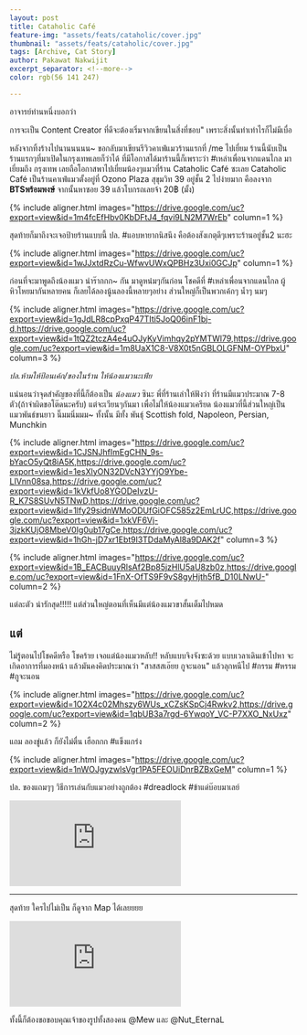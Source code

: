 ```yaml
---
layout: post
title: Cataholic Café
feature-img: "assets/feats/cataholic/cover.jpg"
thumbnail: "assets/feats/cataholic/cover.jpg"
tags: [Archive, Cat Story]
author: Pakawat Nakwijit
excerpt_separator: <!--more-->
color: rgb(56 141 247)

---
```



อาจารย์ท่านหนึ่งบอกว่า

<div class="blockquote">
การจะเป็น Content Creator ที่ดีจะต้องเริ่มจากเขียนในสิ่งที่ชอบ" เพราะสิ่งนั้นทำเท่าไรก็ไม่มีเบื่อ
</div>

<!--more-->

หลังจากทิ้งร้างไปนานนนนน~ ขอกลับมาเขียนรีวิวคาเฟ่แมวร้านแรกที่ /me ไปเยี่ยม ร้านนี้นับเป็นร้านแรกๆที่มาเปิดในกรุงเทพเลยก็ว่าได้ ที่มีโอกาสได้มาร้านนี้ก็เพราะว่า <span class="tag-en"><span class="tag-en">#เหล่าเพื่อนจากแดนไกล</span></span> มาเยี่ยมถึง กรุงเทพ เลยถือโอกาสพาไปเยี่ยมน้องๆแมวที่ร้าน Cataholic Café ซะเลย Cataholic Café เป็นร้านคาเฟ่แมวตั้งอยู่ที่ Ozono Plaza สุขุมวิท 39 อยู่ชั้น 2 ไปง่ายมาก คือลงจาก **BTSพร้อมพงษ์** จากนั้นหาซอย 39 แล้วโบกรถเลยจ้า 20฿ (มั้ง)

{% include aligner.html images="https://drive.google.com/uc?export=view&id=1m4fcEfHbv0KbDFtJ4_fqvi9LN2M7WrEb" column=1 %}

สุดท้ายก็มาถึงจะเจอป้ายร้านแบบนี้ ปล. <span class="tag-en"><span class="tag-en">#แอบหายากนิสนึง</span></span> คือต้องสังเกตุดีๆเพราะร้านอยู่ชั้น2 นะฮะ

{% include aligner.html images="https://drive.google.com/uc?export=view&id=1wJJxtdRzCu-WfwvUWxQPBHz3Uxi0GCJp" column=1 %}

ก่อนที่จะมาพูดถึงน้องแมว น่าร๊ากกก~ กัน มาดูหน๋มๆกันก่อน โชคดีที่ <span class="tag-en"><span class="tag-en">#เหล่าเพื่อนจากแดนไกล</span></span> ผู้หิวโหยมากันหลายคน ก็เลยได้ลองนู้นลองนี้หลายๆอย่าง ส่วนใหญ่ก็เป็นพวกเค้กๆ น้ำๆ นมๆ

{% include aligner.html images="https://drive.google.com/uc?export=view&id=1gJdLR8cpPxqP47TIti5JoQ06inF1bj-d,https://drive.google.com/uc?export=view&id=1tQZ2tczA4e4uOJyKyVimhqy2pYMTWl79,https://drive.google.com/uc?export=view&id=1m8UaX1C8-V8X0t5nGBLOLGFNM-OYPbxU" column=3 %}

*ปล.ห้ามให้ป้อนเค้ก/ของในร้าน ให้น้องแมวนะเฟ้ย*

แน่นอนว่าจุดสำคัญของที่นี้ก็ต้องเป็น *น้องแมว* ซินะ พี่ที่ร้านเล่าให้ฟังว่า ที่ร้านมีแมวประมาณ 7-8 ตัว(ถ้าจำผิดขอโต๊ดนะครับ) แต่จะเวียนๆกันมา เพื่อไม่ให้น้องแมวเครียด น้องแมวที่นี้ส่วนใหญ่เป็นแมวพันธ์ขนยาว นิ๊มมนิ่มมม~ ทั้งนั้น มีทั้ง พันธุ์ Scottish fold, Napoleon, Persian, Munchkin

{% include aligner.html images="https://drive.google.com/uc?export=view&id=1CJSNJhfImEgCHN_9s-bYacO5yQt8iA5K,https://drive.google.com/uc?export=view&id=1esXlyON32DVcN3YYjO9Ybe-LIVnn08sa,https://drive.google.com/uc?export=view&id=1kVkfUo8YGODeIvzU-R_K7S8SUvN5TNwD,https://drive.google.com/uc?export=view&id=1lfy29sidnWMoODUfGiOFC585z2EmLrUC,https://drive.google.com/uc?export=view&id=1xkVF6Vj-3jzkKUjO8MbeV0Ig0ub17gCe,https://drive.google.com/uc?export=view&id=1hGh-jD7xr1Ebt9l3TDdaMyAl8a9DAK2f" column=3 %}

{% include aligner.html images="https://drive.google.com/uc?export=view&id=1B_EACBuuyRlsAf2Bp85jzHlU5aU8zb0z,https://drive.google.com/uc?export=view&id=1FnX-OfTS9F9vS8gyHjth5fB_D10LNwU-" column=2 %}

แต่ละตัว น่ารักสุด!!!!! แต่ส่วนใหญ่ตอนที่เห็นมีแต่น้องแมวขาสั้นเต็มไปหมด

## แต่

ไม่รู้ตอนไปโชคดีหรือ โชคร้าย เจอแต่น้องแมวหลับ!! หลับแบบจิงจังซะด้วย แบบเวลาเดินเข้าไปหา จะเกิดอาการที่มองหน้า แล้วมันคงคิดประมาณว่า "สาสสสเอ๊ยย กูจะนอน" แล้วลุกหนีไป <span class="tag-en"><span class="tag-en">#กรรม</span></span> <span class="tag-en"><span class="tag-en">#หรรม</span></span> <span class="tag-en"><span class="tag-en">#กูจะนอน</span></span>

{% include aligner.html images="https://drive.google.com/uc?export=view&id=1O2X4c02Mhszy6WUs_xCZsKSpCj4Rwkv2,https://drive.google.com/uc?export=view&id=1qbUB3a7rgd-6YwqoY_VC-P7XXO_NxUxz" column=2 %}

แถม ลองขู่แล้ว ก็ยังไม่ตื่น เฮือกกก <span class="tag-en"><span class="tag-en">#แข็งแกร่ง</span></span>

{% include aligner.html images="https://drive.google.com/uc?export=view&id=1nWOJgyzwlsVgr1PA5FEOUiDnrBZBxGeM" column=1 %}


ปล. ของแถมๆๆ วิธีการเล่นกับแมวอย่างถูกต้อง <span class="tag-en">#dreadlock</span>  <span class="tag-en"><span class="tag-en">#ข้าแด่บ๊อบมาเลย์</span></span>

<div class="video-container">
    <iframe class="video" src="https://drive.google.com/file/d/1-IK3hZy2PhaOxJs3iKyKGYK_0tGbtnk8/preview" frameborder="0" scrolling="no" webkitAllowFullScreen mozallowfullscreen allowFullScreen></iframe>
</div>


------------

สุดท้าย ใครไปไม่เป็น ก็ดูจาก Map ได้เลยยยย


<div class="video-container">
    <iframe class="video" src="https://www.google.com/maps/embed?pb=!1m14!1m8!1m3!1d7751.128045964284!2d100.57315!3d13.744825!3m2!1i1024!2i768!4f13.1!3m3!1m2!1s0x0%3A0x97ace90ae2d61345!2sCataholic%20Cafe!5e0!3m2!1sen!2sus!4v1608278817067!5m2!1sen!2sus" frameborder="0" scrolling="no" webkitAllowFullScreen mozallowfullscreen allowFullScreen></iframe>
</div>


ทั้งนี้ก็ต้องขอขอบคุณเจ้าของรูปทั้งสองคน @Mew และ @Nut_EternaL